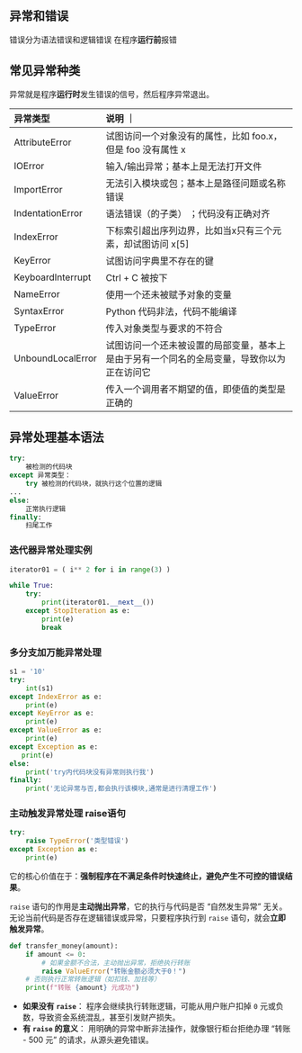 ## 异常和错误

错误分为语法错误和逻辑错误 在程序**运行前**报错

## 常见异常种类

异常就是程序**运行时**发生错误的信号，然后程序异常退出。

| 异常类型          | 说明 ｜                                                      |
| :---------------- | :----------------------------------------------------------- |
| AttributeError    | 试图访问一个对象没有的属性，比如 foo.x，但是 foo 没有属性 x  |
| IOError           | 输入/输出异常；基本上是无法打开文件                          |
| ImportError       | 无法引入模块或包；基本上是路径问题或名称错误                 |
| IndentationError  | 语法错误（的子类） ；代码没有正确对齐                        |
| IndexError        | 下标索引超出序列边界，比如当x只有三个元素，却试图访问 x[5]   |
| KeyError          | 试图访问字典里不存在的键                                     |
| KeyboardInterrupt | Ctrl + C 被按下                                              |
| NameError         | 使用一个还未被赋予对象的变量                                 |
| SyntaxError       | Python 代码非法，代码不能编译                                |
| TypeError         | 传入对象类型与要求的不符合                                   |
| UnboundLocalError | 试图访问一个还未被设置的局部变量，基本上是由于另有一个同名的全局变量，导致你以为正在访问它 |
| ValueError        | 传入一个调用者不期望的值，即使值的类型是正确的               |

## 异常处理基本语法

```python
try:
    被检测的代码块
except 异常类型：
    try 被检测的代码块，就执行这个位置的逻辑
...
else:
    正常执行逻辑
finally:
    扫尾工作
```

### 迭代器异常处理实例

```python
iterator01 = ( i** 2 for i in range(3) )

while True:
    try: 
        print(iterator01.__next__())
    except StopIteration as e: 
        print(e)
        break
```

### 多分支加万能异常处理

```python
s1 = '10'
try:
    int(s1)
except IndexError as e:
    print(e)
except KeyError as e:
    print(e)
except ValueError as e:
    print(e)
except Exception as e:
   print(e)
else:
    print('try内代码块没有异常则执行我')
finally:
    print('无论异常与否,都会执行该模块,通常是进行清理工作')
```

### 主动触发异常处理 raise语句

```python
try:
    raise TypeError('类型错误')
except Exception as e:
    print(e)
```

它的核心价值在于：**强制程序在不满足条件时快速终止，避免产生不可控的错误结果**。

`raise` 语句的作用是**主动抛出异常**，它的执行与代码是否 “自然发生异常” 无关。无论当前代码是否存在逻辑错误或异常，只要程序执行到 `raise` 语句，就会**立即触发异常**。

```python
def transfer_money(amount):
    if amount <= 0:
        # 如果金额不合法，主动抛出异常，拒绝执行转账
        raise ValueError("转账金额必须大于0！")  
    # 否则执行正常转账逻辑（如扣钱、加钱等）
    print(f"转账 {amount} 元成功")
```

- **如果没有 `raise`**：
  程序会继续执行转账逻辑，可能从用户账户扣掉 `0` 元或负数，导致资金系统混乱，甚至引发财产损失。
- **有 `raise` 的意义**：
  用明确的异常中断非法操作，就像银行柜台拒绝办理 “转账 - 500 元” 的请求，从源头避免错误。